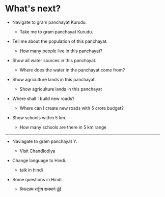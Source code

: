 # What's next?

* Navigate to gram panchayat Kurudu.
  - Take me to gram panchayat Kurudu.

* Tell me about the population of this panchayat.
  - How many people live in this panchayat?

* Show all water sources in this panchayat.
  - Where does the water in the panchayat come from?

* Show agriculture lands in this panchayat.
  - Show agriculture lands in this panchayat

* Where shall I build new roads?
  - Where can I create new roads with 5 crore budget?

* Show schools within 5 km.
  - How many schools are there in 5 km range


----

* Naviagate to gram panchayat Y.
  - Visit Chandlodiya

* Change language to Hindi.
  - talk in hindi

* Some questions in Hindi.
  - निकटतम राष्ट्रीय राजमार्ग ढूंढें
